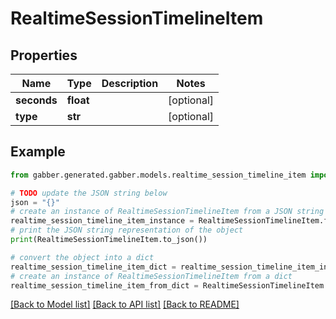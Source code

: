 # RealtimeSessionTimelineItem


## Properties

Name | Type | Description | Notes
------------ | ------------- | ------------- | -------------
**seconds** | **float** |  | [optional] 
**type** | **str** |  | [optional] 

## Example

```python
from gabber.generated.gabber.models.realtime_session_timeline_item import RealtimeSessionTimelineItem

# TODO update the JSON string below
json = "{}"
# create an instance of RealtimeSessionTimelineItem from a JSON string
realtime_session_timeline_item_instance = RealtimeSessionTimelineItem.from_json(json)
# print the JSON string representation of the object
print(RealtimeSessionTimelineItem.to_json())

# convert the object into a dict
realtime_session_timeline_item_dict = realtime_session_timeline_item_instance.to_dict()
# create an instance of RealtimeSessionTimelineItem from a dict
realtime_session_timeline_item_from_dict = RealtimeSessionTimelineItem.from_dict(realtime_session_timeline_item_dict)
```
[[Back to Model list]](../README.md#documentation-for-models) [[Back to API list]](../README.md#documentation-for-api-endpoints) [[Back to README]](../README.md)


